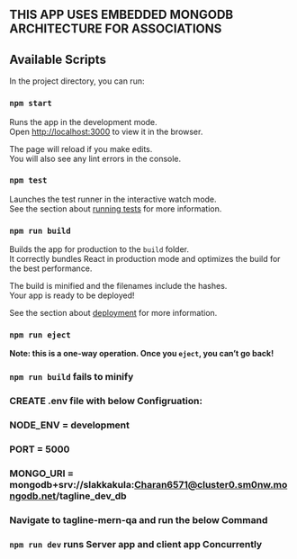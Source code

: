 ## THIS APP USES EMBEDDED MONGODB ARCHITECTURE FOR ASSOCIATIONS

## Available Scripts

In the project directory, you can run:

### `npm start`

Runs the app in the development mode.\
Open [http://localhost:3000](http://localhost:3000) to view it in the browser.

The page will reload if you make edits.\
You will also see any lint errors in the console.

### `npm test`

Launches the test runner in the interactive watch mode.\
See the section about [running tests](https://facebook.github.io/create-react-app/docs/running-tests) for more information.

### `npm run build`

Builds the app for production to the `build` folder.\
It correctly bundles React in production mode and optimizes the build for the best performance.

The build is minified and the filenames include the hashes.\
Your app is ready to be deployed!

See the section about [deployment](https://facebook.github.io/create-react-app/docs/deployment) for more information.

### `npm run eject`

**Note: this is a one-way operation. Once you `eject`, you can’t go back!**


### `npm run build` fails to minify


### CREATE .env file with below Configruation:
### NODE_ENV = development
### PORT = 5000
### MONGO_URI = mongodb+srv://slakkakula:Charan6571@cluster0.sm0nw.mongodb.net/tagline_dev_db

### Navigate to tagline-mern-qa and run the below Command
### `npm run dev` runs Server app and client app Concurrently
